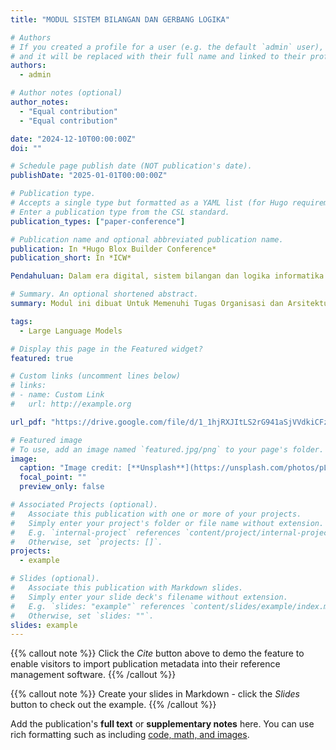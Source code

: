 ```yaml
---
title: "MODUL SISTEM BILANGAN DAN GERBANG LOGIKA"

# Authors
# If you created a profile for a user (e.g. the default `admin` user), write the username (folder name) here
# and it will be replaced with their full name and linked to their profile.
authors:
  - admin

# Author notes (optional)
author_notes:
  - "Equal contribution"
  - "Equal contribution"

date: "2024-12-10T00:00:00Z"
doi: ""

# Schedule page publish date (NOT publication's date).
publishDate: "2025-01-01T00:00:00Z"

# Publication type.
# Accepts a single type but formatted as a YAML list (for Hugo requirements).
# Enter a publication type from the CSL standard.
publication_types: ["paper-conference"]

# Publication name and optional abbreviated publication name.
publication: In *Hugo Blox Builder Conference*
publication_short: In *ICW*

Pendahuluan: Dalam era digital, sistem bilangan dan logika informatika menjadi landasan utama dalam pengembangan teknologi komputer dan sistem informasi. Komputer memproses data dalam bentuk angka dan logika untuk menyelesaikan berbagai tugas. Oleh karena itu, memahami konsep sistem bilangan dan logika informatika sangat penting bagi siapa saja yang ingin mendalami dunia teknologi informasi. Sistem bilangan adalah cara untuk merepresentasikan angka dalam berbagai basis, seperti desimal, biner, oktal dan heksadesimal, yang digunakan dalam berbagai aplikasi teknologi. Logika informatika, di sisi lain mengacu pada proses pengambilan keputusan logis yang digunakan dalam desain rangkaian digital algoritma, dan pemrograman komputer. Modul ini dirancang untuk memberikan pemahaman komprehensif tentang sistem bilangan dan logika informatika, mulai dari konsep dasar hingga penerapan praktisnya. Setiap bab disusun secara sistematis agar mudah dipahami oleh pembaca, termasuk ilustrasi, contoh soal, dan pembahasan untuk mendukung pembelajaran

# Summary. An optional shortened abstract.
summary: Modul ini dibuat Untuk Memenuhi Tugas Organisasi dan Arsitektur Komputer

tags:
  - Large Language Models

# Display this page in the Featured widget?
featured: true

# Custom links (uncomment lines below)
# links:
# - name: Custom Link
#   url: http://example.org

url_pdf: "https://drive.google.com/file/d/1_1hjRXJItLS2rG941aSjVVdkiCFzVXvU/view?usp=sharing"

# Featured image
# To use, add an image named `featured.jpg/png` to your page's folder.
image:
  caption: "Image credit: [**Unsplash**](https://unsplash.com/photos/pLCdAaMFLTE)"
  focal_point: ""
  preview_only: false

# Associated Projects (optional).
#   Associate this publication with one or more of your projects.
#   Simply enter your project's folder or file name without extension.
#   E.g. `internal-project` references `content/project/internal-project/index.md`.
#   Otherwise, set `projects: []`.
projects:
  - example

# Slides (optional).
#   Associate this publication with Markdown slides.
#   Simply enter your slide deck's filename without extension.
#   E.g. `slides: "example"` references `content/slides/example/index.md`.
#   Otherwise, set `slides: ""`.
slides: example
---
```


{{% callout note %}}
Click the _Cite_ button above to demo the feature to enable visitors to import publication metadata into their reference management software.
{{% /callout %}}

{{% callout note %}}
Create your slides in Markdown - click the _Slides_ button to check out the example.
{{% /callout %}}

Add the publication's **full text** or **supplementary notes** here. You can use rich formatting such as including [code, math, and images](https://docs.hugoblox.com/content/writing-markdown-latex/).
